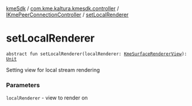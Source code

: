 [kmeSdk](../../index.md) / [com.kme.kaltura.kmesdk.controller](../index.md) / [IKmePeerConnectionController](index.md) / [setLocalRenderer](./set-local-renderer.md)

# setLocalRenderer

`abstract fun setLocalRenderer(localRenderer: `[`KmeSurfaceRendererView`](../../com.kme.kaltura.kmesdk.webrtc.view/-kme-surface-renderer-view/index.md)`): `[`Unit`](https://kotlinlang.org/api/latest/jvm/stdlib/kotlin/-unit/index.html)

Setting view for local stream rendering

### Parameters

`localRenderer` - view to render on